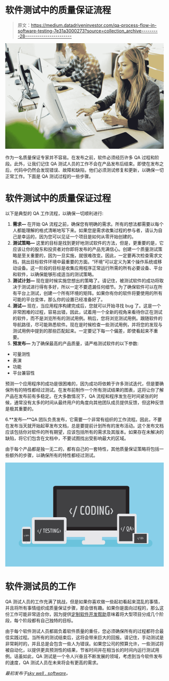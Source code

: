 # 软件测试中的质量保证流程

> 原文：<https://medium.datadriveninvestor.com/qa-process-flow-in-software-testing-7e31a3000273?source=collection_archive---------28----------------------->

![](img/7ea6a0ebda72669ad687bd5bd2d690c3.png)

作为一名质量保证专家并不容易。在发布之前，软件必须经历许多 QA 过程和阶段。此外，让我们记住 QA 测试人员的工作不会在产品发布后结束。即使在发布之后，代码中仍然会发现错误、故障和缺陷，他们必须测试修复和更新，以确保一切正常工作。下面是 QA 测试过程的一些步骤。

# 软件测试中的质量保证过程

以下是典型的 QA 工作流程，以确保一切顺利进行:

1.  **需求—** 在开始 QA 流程之前，确保您有明确的需求。所有的想法都需要以每个人都能理解的格式清晰地写下来。如果您是需求收集过程的参与者，请认为自己是幸运的，因为您可以见证一个项目是如何从零开始创建的。
2.  **测试策略—** 这里的目标是找到更好地测试软件的方法，但是，更重要的是，它应该让你的股东和投资者对你即将发布的产品充满信心。创建一个质量测试策略是至关重要的，因为一旦实施，就很难改变。因此，一定要再次检查需求文档，挑出目标软件环境中最重要的方面。“环境”可以定义为某个操作系统或移动设备。这一阶段的目标是收集应用程序正常运行所需的所有必要设备、平台和软件，以确保能够形成适当的测试策略。
3.  **测试计划—** 现在是时候实施您想出的策略了。请记住，被测试软件的成功将取决于测试进行得有多好，所以一定不要遗漏任何细节。为了确保软件可以在所有平台上测试，创建一个所有环境的矩阵。如果你有你的软件将要使用的所有可能的平台变体，那么你的设置已经准备好了。
4.  **测试—** 现在，当应用程序构建完成后，您就可以开始寻找 bug 了。这是一个非常困难的过程，容易出错，因此，试着用一个全新的视角来看待你正在测试的软件，而不是浏览所有的测试用例。稍后，您将浏览测试用例。跟随软件的导航路径，尽可能熟悉软件。现在是时候检查一些测试用例，并将您的发现与测试用例中提到的那些匹配起来。一定要记下每一个偏差，即使看起来不重要。
5.  **预发布—** 为了确保最高的产品质量，请严格测试软件的以下参数:

*   可量测性
*   表演
*   功能
*   平台兼容性

预测一个应用程序的成功是很困难的，因为成功将依赖于许多测试迭代，但是要确保所有的特性都经过测试。在发布前制作一个所有测试结果的图表，这将让你了解产品在发布前有多稳定。在大多数情况下，QA 流程和程序发生在时间紧张的时候，通常没有太多的时间从最终用户的角度向其他团队成员提供反馈，但这种反馈是极其重要的。

6.**发布—**QA 团队负责发布，它需要一个非常有组织的工作流程。因此，不要在发布当天就开始起草发布文档，总是要提前计划所有的发布活动。这个发布文档应该包括你对软件的所有期望，应该包括所有的需求及其版本。如果存在未解决的缺陷，将它们包含在文档中，不要试图找出受影响最大的区域。

由于每个产品都是独一无二的，都有自己的一套特性，其他质量保证策略将包括一些额外的步骤，以确保所有的特性都经过测试。

![](img/8aae16eddc9aa8d1ded3917c426983cc.png)

# 软件测试员的工作

QA 测试人员的工作充满了挑战，但是如果你喜欢做一些起初看起来混乱的事情，并且将所有事情组织成质量保证步骤，那会很有趣。如果你是面向过程的，那么这份工作可能非常适合你，因为提供[定制软件开发帮助](https://skywell.software/)意味着将大型项目分成几个阶段，每个阶段都有自己独特的目标。

由于每个软件测试人员都肩负着软件质量的重任，您必须确保所有的过程都符合最佳实践过程。当所有的测试结束后，这将会带来巨大的回报。请记住，手动测试是非常耗时的，并且总是会包含一些人为错误。如果您公司的预算允许，一些测试将被自动化，以提供更具预测性的结果，节省时间并在相当长的时间内运行测试用例。话虽如此，QA 测试是一个令人兴奋且不断发展的领域，考虑到当今软件发布的速度，QA 测试人员在未来将会有更高的需求。

*最初发布于*[*sky well . software*](https://skywell.software/blog/qa-process-flow-in-software-testing/)*。*